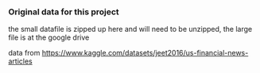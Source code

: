 ### Original data for this project

the small datafile is zipped up here and will need to be unzipped, the large file is at the google drive

data from https://www.kaggle.com/datasets/jeet2016/us-financial-news-articles